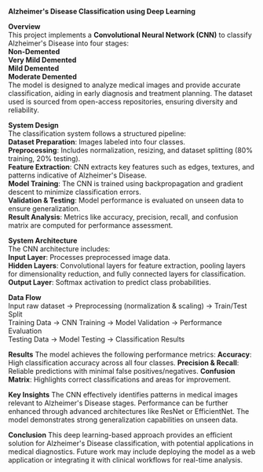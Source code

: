 **Alzheimer's Disease Classification using Deep Learning**

**Overview**<br>
This project implements a **Convolutional Neural Network (CNN)** to classify Alzheimer's Disease into four stages:<br>
**Non-Demented**<br>
**Very Mild Demented**<br>
**Mild Demented**<br>
**Moderate Demented**<br>
The model is designed to analyze medical images and provide accurate classification, aiding in early diagnosis and treatment planning. The dataset used is sourced from open-access repositories, ensuring diversity and reliability.

**System Design**<br>
The classification system follows a structured pipeline:<br>
**Dataset Preparation**: Images labeled into four classes.<br>
**Preprocessing**: Includes normalization, resizing, and dataset splitting (80% training, 20% testing).<br>
**Feature Extraction**: CNN extracts key features such as edges, textures, and patterns indicative of Alzheimer's Disease.<br>
**Model Training**: The CNN is trained using backpropagation and gradient descent to minimize classification errors.<br>
**Validation & Testing**: Model performance is evaluated on unseen data to ensure generalization.<br>
**Result Analysis**: Metrics like accuracy, precision, recall, and confusion matrix are computed for performance assessment.<br>

**System Architecture**<br>
The CNN architecture includes:<br>
**Input Layer**: Processes preprocessed image data.<br>
**Hidden Layers**: Convolutional layers for feature extraction, pooling layers for dimensionality reduction, and fully connected layers for classification.<br>
**Output Layer**: Softmax activation to predict class probabilities.

**Data Flow**<br>
Input raw dataset → Preprocessing (normalization & scaling) → Train/Test Split<br>
Training Data → CNN Training → Model Validation → Performance Evaluation<br>
Testing Data → Model Testing → Classification Results

**Results**
The model achieves the following performance metrics:
**Accuracy**: High classification accuracy across all four classes.
**Precision & Recall**: Reliable predictions with minimal false positives/negatives.
**Confusion Matrix**: Highlights correct classifications and areas for improvement.

**Key Insights**
The CNN effectively identifies patterns in medical images relevant to Alzheimer's Disease stages.
Performance can be further enhanced through advanced architectures like ResNet or EfficientNet.
The model demonstrates strong generalization capabilities on unseen data.

**Conclusion**
This deep learning-based approach provides an efficient solution for Alzheimer's Disease classification, with potential applications in medical diagnostics. Future work may include deploying the model as a web application or integrating it with clinical workflows for real-time analysis.
